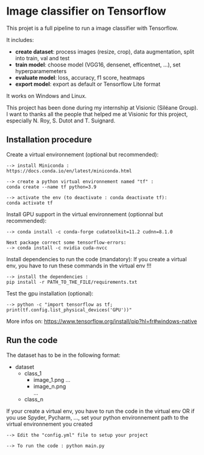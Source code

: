 # Image classifier on Tensorflow
This projet is a full pipeline to run a image classifier with Tensorflow.

It includes:
- **create dataset**: process images (resize, crop), data augmentation, split into train, val and test
- **train model**: choose model (VGG16, densenet, efficentnet, ...), set hyperparamemeters
- **evaluate model**: loss, accuracy, f1 score, heatmaps
- **export model**: export as default or Tensorflow Lite format

It works on Windows and Linux.

This project has been done during my internship at Visionic (Siléane Group).
I want to thanks all the people that helped me at Visionic for this project, especially N. Roy, S. Dutot and T. Suignard.

## Installation procedure
Create a virtual environnement (optional but recommended):

	--> install Miniconda :
	https://docs.conda.io/en/latest/miniconda.html
	
	--> create a python virtual environnement named "tf" :
	conda create --name tf python=3.9
	
	--> activate the env (to deactivate : conda deactivate tf):
	conda activate tf    


Install GPU support in the virtual environnement (optionnal but recommended):

	--> conda install -c conda-forge cudatoolkit=11.2 cudnn=8.1.0
	
	Next package correct some tensorflow-errors:
	--> conda install -c nvidia cuda-nvcc

Install dependencies to run the code (mandatory):
If you create a virtual env, you have to run these commands in the virtual env !!!

	--> install the dependencies :
	pip install -r PATH_TO_THE_FILE/requirements.txt
	
	
Test the gpu installation (optional):
	
	--> python -c "import tensorflow as tf; print(tf.config.list_physical_devices('GPU'))"

More infos on: https://www.tensorflow.org/install/pip?hl=fr#windows-native

## Run the code
The dataset has to be in the following format:
- dataset
	- class_1
 		- image_1.png
 		...
   		- image_n.png		
  	...
	- class_n
  
If your create a virtual env, you have to run the code in the virtual env 
OR if you use Spyder, Pycharm, ..., set your python environnement path to the virtual environnement you created

	--> Edit the "config.yml" file to setup your project

	--> To run the code : python main.py
	
